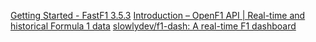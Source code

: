[Getting Started - FastF1 3.5.3](https://docs.fastf1.dev/examples/index.html)
[Introduction – OpenF1 API | Real-time and historical Formula 1 data](https://openf1.org/#introduction)
[slowlydev/f1-dash: A real-time F1 dashboard](https://github.com/slowlydev/f1-dash)
